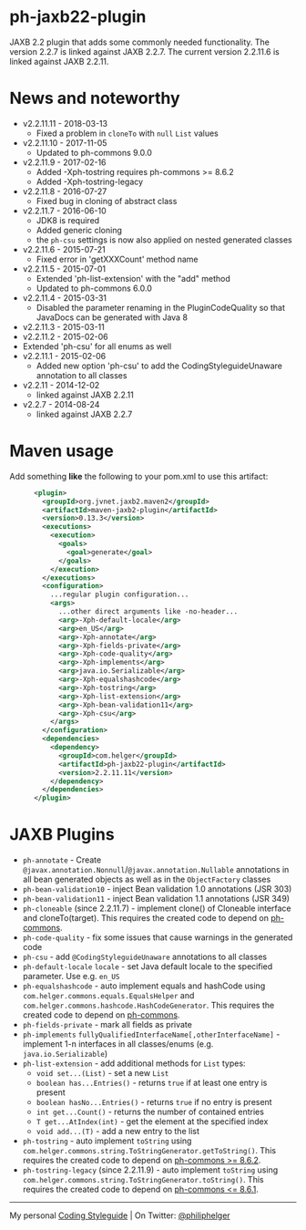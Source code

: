 # ph-jaxb22-plugin

JAXB 2.2 plugin that adds some commonly needed functionality.
The version 2.2.7 is linked against JAXB 2.2.7.
The current version 2.2.11.6 is linked against JAXB 2.2.11.


# News and noteworthy

* v2.2.11.11 - 2018-03-13
  * Fixed a problem in `cloneTo` with `null` `List` values 
* v2.2.11.10 - 2017-11-05
  * Updated to ph-commons 9.0.0
* v2.2.11.9 - 2017-02-16
  * Added -Xph-tostring requires ph-commons >= 8.6.2 
  * Added -Xph-tostring-legacy
* v2.2.11.8 - 2016-07-27
  * Fixed bug in cloning of abstract class
* v2.2.11.7 - 2016-06-10
  * JDK8 is required
  * Added generic cloning 
  * the `ph-csu` settings is now also applied on nested generated classes
* v2.2.11.6 - 2015-07-21
  * Fixed error in 'getXXXCount' method name
* v2.2.11.5 - 2015-07-01
  * Extended 'ph-list-extension' with the "add" method
  * Updated to ph-commons 6.0.0
* v2.2.11.4 - 2015-03-31
  * Disabled the parameter renaming in the PluginCodeQuality so that JavaDocs can be generated with Java 8
* v2.2.11.3 - 2015-03-11
* v2.2.11.2 - 2015-02-06
 * Extended 'ph-csu' for all enums as well
* v2.2.11.1 - 2015-02-06
  * Added new option 'ph-csu' to add the CodingStyleguideUnaware annotation to all classes
* v2.2.11 - 2014-12-02
  * linked against JAXB 2.2.11
* v2.2.7 - 2014-08-24
  * linked against JAXB 2.2.7

# Maven usage
Add something **like** the following to your pom.xml to use this artifact:

```xml
      <plugin>
        <groupId>org.jvnet.jaxb2.maven2</groupId>
        <artifactId>maven-jaxb2-plugin</artifactId>
        <version>0.13.3</version>
        <executions>
          <execution>
            <goals>
              <goal>generate</goal>
            </goals>
          </execution>
        </executions>
        <configuration>
          ...regular plugin configuration...
          <args>
            ...other direct arguments like -no-header...
            <arg>-Xph-default-locale</arg>
            <arg>en_US</arg>
            <arg>-Xph-annotate</arg>
            <arg>-Xph-fields-private</arg>
            <arg>-Xph-code-quality</arg>
            <arg>-Xph-implements</arg>
            <arg>java.io.Serializable</arg>
            <arg>-Xph-equalshashcode</arg>
            <arg>-Xph-tostring</arg>
            <arg>-Xph-list-extension</arg>
            <arg>-Xph-bean-validation11</arg>
            <arg>-Xph-csu</arg>
          </args>
        </configuration>
        <dependencies>
          <dependency>
            <groupId>com.helger</groupId>
            <artifactId>ph-jaxb22-plugin</artifactId>
            <version>2.2.11.11</version>
          </dependency>
        </dependencies>
      </plugin>
```

# JAXB Plugins

  * `ph-annotate` - Create `@javax.annotation.Nonnull`/`@javax.annotation.Nullable` annotations in all bean generated objects as well as in the `ObjectFactory` classes
  * `ph-bean-validation10` - inject Bean validation 1.0 annotations (JSR 303)
  * `ph-bean-validation11` - inject Bean validation 1.1 annotations (JSR 349)
  * `ph-cloneable` (since 2.2.11.7) - implement clone() of Cloneable interface and cloneTo(target). This requires the created code to depend on [ph-commons](https://github.com/phax/ph-commons).
  * `ph-code-quality` - fix some issues that cause warnings in the generated code
  * `ph-csu` - add `@CodingStyleguideUnaware` annotations to all classes
  * `ph-default-locale` `locale` - set Java default locale to the specified parameter. Use e.g. `en_US`
  * `ph-equalshashcode` - auto implement equals and hashCode using `com.helger.commons.equals.EqualsHelper` and `com.helger.commons.hashcode.HashCodeGenerator`. This requires the created code to depend on [ph-commons](https://github.com/phax/ph-commons). 
  * `ph-fields-private` - mark all fields as private
  * `ph-implements` `fullyQualifiedInterfaceName[,otherInterfaceName]` - implement 1-n interfaces in all classes/enums (e.g. `java.io.Serializable`)
  * `ph-list-extension` - add additional methods for `List` types:
    * `void set...(List)` - set a new `List`
    * `boolean has...Entries()` - returns `true` if at least one entry is present
    * `boolean hasNo...Entries()` - returns `true` if no entry is present
    * `int get...Count()` - returns the number of contained entries
    * `T get...AtIndex(int)` - get the element at the specified index
    * `void add...(T)` - add a new entry to the list
  * `ph-tostring` - auto implement `toString` using `com.helger.commons.string.ToStringGenerator.getToString()`. This requires the created code to depend on [ph-commons >= 8.6.2](https://github.com/phax/ph-commons). 
  * `ph-tostring-legacy` (since 2.2.11.9) - auto implement `toString` using `com.helger.commons.string.ToStringGenerator.toString()`. This requires the created code to depend on [ph-commons <= 8.6.1](https://github.com/phax/ph-commons). 

---

My personal [Coding Styleguide](https://github.com/phax/meta/blob/master/CodingStyleguide.md) |
On Twitter: <a href="https://twitter.com/philiphelger">@philiphelger</a>
